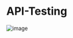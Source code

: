 # API-Testing

![image](https://github.com/razvanandrei1974/API-Testing/assets/144438182/33b332a5-3d0c-4576-826d-4153ec21627c)
